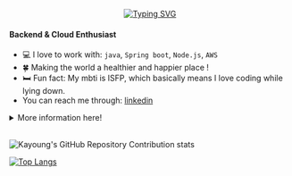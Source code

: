 <p align="center"><a href="https://git.io/typing-svg"><img src="https://readme-typing-svg.demolab.com?font=Fira+Code&pause=1000&color=F7F6F6&center=true&vCenter=true&repeat=false&width=500&lines=Hello,+I'm+Kayoung!+🫧" alt="Typing SVG" /></a></p>

#### Backend & Cloud Enthusiast

- 💻 I love to work with: `java`, `Spring boot`, `Node.js`, `AWS`
- 🍀 Making the world a healthier and happier place !
- 🛏️ Fun fact: My mbti is ISFP, which basically means I love coding while lying down.
- You can reach me through: [linkedin](linkedin.com/in/kayoung-yoon)

<details>
<summary>More information here!</summary>

#### Skills summary

![Java](https://img.shields.io/badge/java-%23ED8B00.svg?style=for-the-badge&logo=openjdk&logoColor=white)
![TypeScript](https://img.shields.io/badge/typescript-%23007ACC.svg?style=for-the-badge&logo=typescript&logoColor=white)
![Python](https://img.shields.io/badge/python-3670A0?style=for-the-badge&logo=python&logoColor=ffdd54)

![Spring](https://img.shields.io/badge/spring-%236DB33F.svg?style=for-the-badge&logo=spring&logoColor=white)
![Express.js](https://img.shields.io/badge/express.js-%23404d59.svg?style=for-the-badge&logo=express&logoColor=%2361DAFB)
![Next JS](https://img.shields.io/badge/Next-black?style=for-the-badge&logo=next.js&logoColor=white)

![MySQL](https://img.shields.io/badge/mysql-4479A1.svg?style=for-the-badge&logo=mysql&logoColor=white)
![MongoDB](https://img.shields.io/badge/MongoDB-%234ea94b.svg?style=for-the-badge&logo=mongodb&logoColor=white)
![Redis](https://img.shields.io/badge/redis-%23DD0031.svg?style=for-the-badge&logo=redis&logoColor=white)

![Gradle](https://img.shields.io/badge/Gradle-02303A.svg?style=for-the-badge&logo=Gradle&logoColor=white)
![Hibernate](https://img.shields.io/badge/Hibernate-59666C?style=for-the-badge&logo=Hibernate&logoColor=white)

![Nginx](https://img.shields.io/badge/nginx-%23009639.svg?style=for-the-badge&logo=nginx&logoColor=white)
![Apache Tomcat](https://img.shields.io/badge/apache%20tomcat-%23F8DC75.svg?style=for-the-badge&logo=apache-tomcat&logoColor=black)

![macOS](https://img.shields.io/badge/mac%20os-000000?style=for-the-badge&logo=macos&logoColor=F0F0F0)
![Linux](https://img.shields.io/badge/Linux-FCC624?style=for-the-badge&logo=linux&logoColor=black) 


#### Education

- Ewha w.univ. (2019.03 ~ current)
  - Bechelor of Science Engineering - Cyber Security
- EPITA: Ecole d'Ingénieurs en Informatique (2024.07)
  - Completed summer program - IT TRENDS in IoT & Embedded Intelligence

#### Work Experiences

- Software Engineer Intern at Daangn market Inc. (2023.12 ~ 2024.02)
- Software Engineer Intern at Daangn market Inc. (2021.02 ~ 2021.04)

#### Relavant Activities

- [AWS Cloud Clubs at EWHA](https://aws.amazon.com/ko/developer/community/students/cloudclubs/?community-captains-all.sort-by=item.additionalFields.sortPosition&community-captains-all.sort-order=asc&awsf.filter-location=*all&awsf.filter-year=*all) - 1st, 2nd Captain (2023.09 ~ current)
- AWS User Student Group - 6th member (2022.08 ~ current)
- [Woowacourse](https://www.woowacourse.io/) - 5th BE (2023.02 ~ 2023.11)
- SOPT (IT Startup student club) - 27th, 28th Server member (2020.09 ~ 2021.08)

</details>

</br>

![Kayoung's GitHub Repository Contribution stats](https://github-contributor-stats.vercel.app/api?username=kyY00n&limit=5&hide_contributor_rank=false&theme=dark)

[![Top Langs](https://github-readme-stats.vercel.app/api/top-langs/?username=kyY00n&hide=mdx&layout=compact&theme=dark)](https://github.com/anuraghazra/github-readme-stats)
